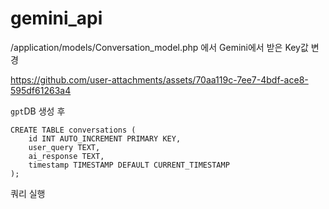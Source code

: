 # gemini_api

/application/models/Conversation_model.php 에서 Gemini에서 받은 Key값 변경

https://github.com/user-attachments/assets/70aa119c-7ee7-4bdf-ace8-595df61263a4


`gpt`DB 생성 후 

```
CREATE TABLE conversations (
    id INT AUTO_INCREMENT PRIMARY KEY,
    user_query TEXT,
    ai_response TEXT,
    timestamp TIMESTAMP DEFAULT CURRENT_TIMESTAMP
);
```
쿼리 실행
